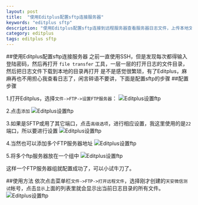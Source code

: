 ```yaml
---
layout: post
title:  "使用Editplus配置sftp连接服务器"
keywords: "editplus sftp"
description: "使用Editplus配置sftp连接到远程服务器查看服务器日志文件，上传本地文件等"
category: editplus
tags: editplus sftp
---
```

##使用Editplus配置sftp连接服务器
之前一直使用SSH，但是发现每次都得输入登陆密码，然后再打开 `file transfer` 工具，一层一层的打开日志的文件目录，然后把日志文件下载到本地的目录再打开
是不是感觉很繁琐，有了Editplus，麻麻再也不用担心我查看日志了，闲言碎语不要讲，下面是配置sftp的步骤
##配置步骤

1.打开Editplus，选择`文件->FTP->设置FTP服务器`：
![Editplus设置ftp](http://i2.tietuku.com/3d687e1df53c5e50s.png)


2.点击`添加`
![Editplus设置ftp](http://i2.tietuku.com/4bbd3b6f8fbfda83s.png)


3.如果是SFTP或用了其它端口，点击`高级选项`，进行相应设置，我这里使用的是`22`端口，所以要进行设置
![Editplus设置ftp](http://i2.tietuku.com/d324b2efd44d8965s.png)

4.当然也可以添加多个FTP服务器地址
![Editplus设置ftp](http://i2.tietuku.com/0f98e3e56ab2e731s.png)


5.将多个ftp服务器放在一个组中
![Editplus设置ftp](http://i2.tietuku.com/ccfa2bb269f81c79s.png)

这样一个FTP服务器组就配置成功了，可以小试牛刀了。

##使用方法
依次点击菜单栏`文件->FTP->打开远程文件`，选择刚才创建的`天安微信测试`帐号，点击`显示`上面的列表里就会显示出当前日志目录的所有文件。
![Editplus设置ftp](http://i2.tietuku.com/614da49a060da11bs.png)


